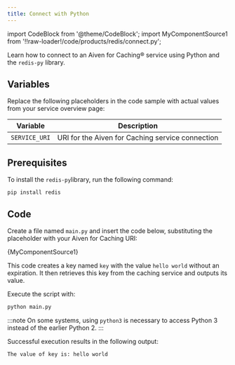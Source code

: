 ```yaml
---
title: Connect with Python
---
```


import CodeBlock from '@theme/CodeBlock';
import MyComponentSource1 from '!!raw-loader!/code/products/redis/connect.py';

Learn how to connect to an Aiven for Caching® service using Python and the `redis-py` library.

## Variables

Replace the following placeholders in the code sample with actual values
from your service overview page:

| Variable    | Description                                                  |
| ----------- | ------------------------------------------------------------ |
| `SERVICE_URI` | URI for the Aiven for Caching service connection |

## Prerequisites

To install the `redis-py`library, run the following command:

```shell
pip install redis
```

## Code

Create a file named `main.py` and insert the code below,
substituting the placeholder with your Aiven for Caching URI:

<CodeBlock language='python'>{MyComponentSource1}</CodeBlock>

This code creates a key named `key` with the value `hello world` without an expiration.
It then retrieves this key from the caching service and outputs its value.

Execute the script with:

```bash
python main.py
```

:::note
On some systems, using `python3` is necessary to access Python 3 instead of the
earlier Python 2.
:::

Successful execution results in the following output:

```plaintext
The value of key is: hello world
```
